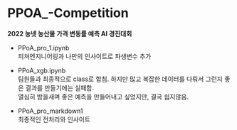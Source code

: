 # PPOA_-Competition

**2022 농넷 농산물 가격 변동률 예측 AI 경진대회**

- PPoA_pro_1.ipynb  
피쳐엔지니어링과 나만의 인사이트로 파생변수 추가

- PPoA_xgb.ipynb  
팀원들과 최종적으로 class로 합침. 하지만 많고 복잡한 데이터를 다뤄서 그런지 좋은 결과를 만들기에는 실패함.  
열심히 밤을새며 좋은 예측을 만들어내고 싶었지만, 결국 쉽지않음.

- PPoA_pro_markdown1  
최종적인 전처리와 인사이트
